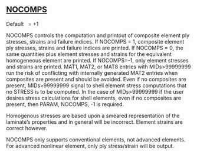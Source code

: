 ## [NOCOMPS](https://nexus.hexagon.com/documentationcenter/bundle/MSC_Nastran_2022.4/page/Nastran_Combined_Book/qrg/parameters/TOC.NOCOMPS.xhtml)

Default    = +1

NOCOMPS controls the computation and printout of composite element ply stresses, strains and failure indices. If NOCOMPS = 1, composite element ply stresses, strains and failure indices are printed. If NOCOMPS = 0, the same quantities plus element stresses and strains for the equivalent homogeneous element are printed. If NOCOMPS=-1, only element stresses and strains are printed. MAT1, MAT2, or MAT8 entries with MIDs>99999999 run the risk of conflicting with internally generated MAT2 entries when composites are present and should be avoided. Even if no composites are present, MIDs>99999999 signal to shell element stress computations that no STRESS is to be computed. In the case of MIDs>99999999 if the user desires stress calculations for shell elements, even if no composites are present, then PARAM, NOCOMPS, -1 is required.

Homogenous stresses are based upon a smeared representation of the laminate’s properties and in general will be incorrect. Element strains are correct however.

NOCOMPS only supports conventional elements, not advanced elements. For advanced nonlinear element, only ply stress/strain will be output.

